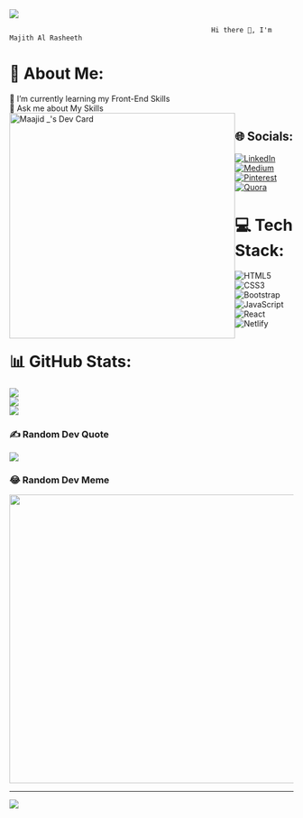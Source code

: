 <img src="https://media0.giphy.com/media/13HgwGsXF0aiGY/giphy.gif?cid=ecf05e479jd1e63g26aqptwvkup2gqlei3dzmbcl51k3ynbi&rid=giphy.gif&ct=g">

                                                      
                                                      Hi there 👋, I'm Majith Al Rasheeth

<!--
**AlMaajid/AlMaajid** is a ✨ _special_ ✨ repository because its `README.md` (this file) appears on your GitHub profile.

Here are some ideas to get you started:

- 🔭 I’m currently working on my front-end skills.
- 🌱 I’m currently learning my front-end skills.
- 👯 I’m looking to collaborate on front-end projects.
- 🤔 I’m looking for help to improve my front-end skills.
- 💬 Ask me about my skills.
- 📫 How to reach me: ...
- 😄 Pronouns: ...
- ⚡ Fun fact: ...
-->
# 💫 About Me:
🌱 I’m currently learning my Front-End Skills<br>
💬 Ask me about My Skills<br>
<a href="https://app.daily.dev/Majith" style="float:left"><img src="https://api.daily.dev/devcards/b8b8235baf884de2a7def807da51d99c.png?r=zs5" width="400" alt="Maajid _'s Dev Card"/></a>


## 🌐 Socials:
[![LinkedIn](https://img.shields.io/badge/LinkedIn-%230077B5.svg?logo=linkedin&logoColor=white)](https://linkedin.com/in/https://www.linkedin.com/in/majith-al-rasheeth-7220abb7/) [![Medium](https://img.shields.io/badge/Medium-12100E?logo=medium&logoColor=white)](https://medium.com/@https://medium.com/@rasheethalmajith786)<br/> [![Pinterest](https://img.shields.io/badge/Pinterest-%23E60023.svg?logo=Pinterest&logoColor=white)](https://pinterest.com/https://in.pinterest.com/MBathusaa/) [![Quora](https://img.shields.io/badge/Quora-%23B92B27.svg?logo=Quora&logoColor=white)](https://quora.com/profile/https://www.quora.com/profile/Majith-Al-Rasheeth) 

# 💻 Tech Stack:
![HTML5](https://img.shields.io/badge/html5-%23E34F26.svg?style=for-the-badge&logo=html5&logoColor=white) ![CSS3](https://img.shields.io/badge/css3-%231572B6.svg?style=for-the-badge&logo=css3&logoColor=white) ![Bootstrap](https://img.shields.io/badge/bootstrap-%23563D7C.svg?style=for-the-badge&logo=bootstrap&logoColor=white)<br/> ![JavaScript](https://img.shields.io/badge/javascript-%23323330.svg?style=for-the-badge&logo=javascript&logoColor=%23F7DF1E) ![React](https://img.shields.io/badge/react-%2320232a.svg?style=for-the-badge&logo=react&logoColor=%2361DAFB)<br/> ![Netlify](https://img.shields.io/badge/netlify-%23000000.svg?style=for-the-badge&logo=netlify&logoColor=#00C7B7)<br/>
# 📊 GitHub Stats:
![](https://github-readme-stats.vercel.app/api?username=AlMaajid&theme=dark&hide_border=false&include_all_commits=false&count_private=false)<br/>
![](https://github-readme-streak-stats.herokuapp.com/?user=AlMaajid&theme=dark&hide_border=false)<br/>
![](https://github-readme-stats.vercel.app/api/top-langs/?username=AlMaajid&theme=dark&hide_border=false&include_all_commits=false&count_private=false&layout=compact)

### ✍️ Random Dev Quote
![](https://quotes-github-readme.vercel.app/api?type=horizontal&theme=dark)

### 😂 Random Dev Meme
<img src="https://random-memer.herokuapp.com/" width="512px"/>

---
[![](https://visitcount.itsvg.in/api?id=AlMaajid&icon=5&color=1)](https://visitcount.itsvg.in)

